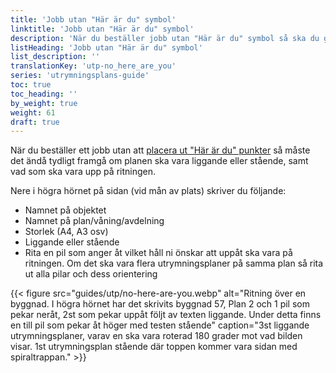```yaml
---
title: 'Jobb utan "Här är du" symbol'
linktitle: 'Jobb utan "Här är du" symbol'
description: 'När du beställer jobb utan "Här är du" symbol så ska du göra så här'
listHeading: 'Jobb utan "Här är du" symbol'
list_description: ''
translationKey: 'utp-no_here_are_you'
series: 'utrymningsplans-guide'
toc: true
toc_heading: ''
by_weight: true
weight: 61
draft: true
---
```


När du beställer ett jobb utan att [placera ut "Här är du" punkter](/guider/utrymningsplan/symboler/#här-är-du--punkt) så måste det ändå tydligt framgå om planen ska vara liggande eller stående, samt vad som ska vara upp på ritningen.

Nere i högra hörnet på sidan (vid mån av plats) skriver du följande:
- Namnet på objektet
- Namnet på plan/våning/avdelning
- Storlek (A4, A3 osv)
- Liggande eller stående
- Rita en pil som anger åt vilket håll ni önskar att uppåt ska vara på ritningen. Om det ska vara flera utrymningsplaner på samma plan så rita ut alla pilar och dess orientering

{{< figure src="guides/utp/no-here-are-you.webp" alt="Ritning över en byggnad. I högra hörnet har det skrivits byggnad 57, Plan 2 och 1 pil som pekar neråt, 2st som pekar uppåt följt av texten liggande. Under detta finns en till pil som pekar åt höger med testen stående" caption="3st liggande utrymningsplaner, varav en ska vara roterad 180 grader mot vad bilden visar. 1st utrymningsplan stående där toppen kommer vara sidan med spiraltrappan."  >}}





